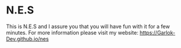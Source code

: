 # N.E.S
This is N.E.S and I assure you that you will have fun with it for a few minutes.
For more information please visit my website: https://Garlok-Dev.github.io/nes
